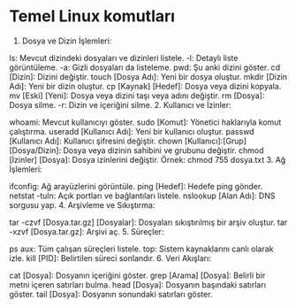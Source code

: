 # Temel Linux komutları

1. Dosya ve Dizin İşlemleri:

ls: Mevcut dizindeki dosyaları ve dizinleri listele.
-l: Detaylı liste görüntüleme.
-a: Gizli dosyaları da listeleme.
pwd: Şu anki dizini göster.
cd [Dizin]: Dizini değiştir.
touch [Dosya Adı]: Yeni bir dosya oluştur.
mkdir [Dizin Adı]: Yeni bir dizin oluştur.
cp [Kaynak] [Hedef]: Dosya veya dizini kopyala.
mv [Eski] [Yeni]: Dosya veya dizini taşı veya adını değiştir.
rm [Dosya]: Dosya silme.
-r: Dizin ve içeriğini silme.
2. Kullanıcı ve İzinler:

whoami: Mevcut kullanıcıyı göster.
sudo [Komut]: Yönetici haklarıyla komut çalıştırma.
useradd [Kullanıcı Adı]: Yeni bir kullanıcı oluştur.
passwd [Kullanıcı Adı]: Kullanıcı şifresini değiştir.
chown [Kullanıcı]:[Grup] [Dosya/Dizin]: Dosya veya dizinin sahibini ve grubunu değiştir.
chmod [İzinler] [Dosya]: Dosya izinlerini değiştir.
Örnek: chmod 755 dosya.txt
3. Ağ İşlemleri:

ifconfig: Ağ arayüzlerini görüntüle.
ping [Hedef]: Hedefe ping gönder.
netstat -tuln: Açık portları ve bağlantıları listele.
nslookup [Alan Adı]: DNS sorgusu yap.
4. Arşivleme ve Sıkıştırma:

tar -czvf [Dosya.tar.gz] [Dosyalar]: Dosyaları sıkıştırılmış bir arşiv oluştur.
tar -xzvf [Dosya.tar.gz]: Arşivi aç.
5. Süreçler:

ps aux: Tüm çalışan süreçleri listele.
top: Sistem kaynaklarını canlı olarak izle.
kill [PID]: Belirtilen süreci sonlandır.
6. Veri Akışları:

cat [Dosya]: Dosyanın içeriğini göster.
grep [Arama] [Dosya]: Belirli bir metni içeren satırları bulma.
head [Dosya]: Dosyanın başındaki satırları göster.
tail [Dosya]: Dosyanın sonundaki satırları göster.
